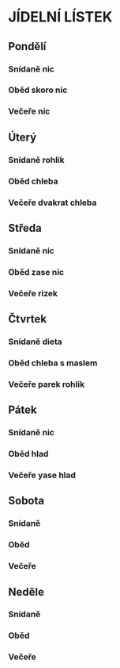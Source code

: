 ﻿# JÍDELNÍ LÍSTEK

## Pondělí
### Snídaně nic
### Oběd skoro nic
### Večeře nic

## Úterý
### Snídaně rohlik
### Oběd chleba
### Večeře dvakrat chleba

## Středa
### Snídaně nic
### Oběd zase nic
### Večeře rizek

## Čtvrtek
### Snídaně dieta
### Oběd chleba s maslem
### Večeře parek rohlik

## Pátek
### Snídaně nic
### Oběd hlad
### Večeře yase hlad

## Sobota
### Snídaně
### Oběd
### Večeře

## Neděle
### Snídaně
### Oběd
### Večeře